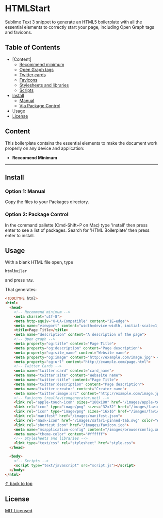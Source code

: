 # HTMLStart

Sublime Text 3 snippet to generate an HTML5 boilerplate with all the essential elements to correctly start your page, including Open Graph tags and favicons.

## Table of Contents

- [Content]
  - [Recommend minimum](#reccomend-minimum)
  - [Open Graph tags](#open-graph-tags)
  - [Twitter cards](#twitter-cards)
  - [Favicons](#favicons)
  - [Stylesheets and libraries](#stylesheets-and-libraries)
  - [Scripts](#scripts)
- [Install](#install)
  - [Manual](#manual)
  - [Via Package Control](#via-package-control)
- [Usage](#usage)
- [License](#license)

## Content

This boilerplate contains the essential elements to make the document work properly on any device and application:

- **Reccomend Minimum**


---

## Install

### Option 1: Manual

Copy the files to your Packages directory.

### Option 2: Package Control

In the command pallette (Cmd-Shift+P on Mac) type 'Install' then press enter to see a list of packages. Search for 'HTML Boilerplate' then press enter to install.

## Usage

With a blank HTML file open, type

    htmlboiler

and press `TAB`.

That generates:

```html
<!DOCTYPE html>
<html>
  <head>
    <!-- Recommend minimum -->
    <meta charset="utf-8">
    <meta http-equiv="X-UA-Compatible" content="IE=edge">
    <meta name="viewport" content="width=device-width, initial-scale=1, shrink-to-fit=no">
    <title>Page Title</title>
    <meta name="description" content="A description of the page">
    <!-- Open graph -->
    <meta property="og:title" content="Page Title">
    <meta property="og:description" content="Page description">
    <meta property="og:site_name" content="Website name">
    <meta property="og:image" content="http://example.com/image.jpg"> <!-- 1200x630 -->
    <meta property="og:url" content="http://example.com/page.html">
    <!-- Twitter Cards -->
    <meta name="twitter:card" content="card_name">
    <meta name="twitter:site" content="Webasite name">
    <meta name="twitter:title" content="Page Title">
    <meta name="twitter:description" content="Page description">
    <meta name="twitter:creator" content="Creator name">
    <meta name="twitter:image:src" content="http://example.com/image.jpg">
    <!-- Favicons (realfavicongenerator.net) -->
    <link rel="apple-touch-icon" sizes="180x180" href="/images/apple-touch-icon.png">
    <link rel="icon" type="image/png" sizes="32x32" href="/images/favicon-32x32.png">
    <link rel="icon" type="image/png" sizes="16x16" href="/images/favicon-16x16.png">
    <link rel="manifest" href="/images/manifest.json">
    <link rel="mask-icon" href="/images/safari-pinned-tab.svg" color="#5bbad5">
    <link rel="shortcut icon" href="/images/favicon.ico">
    <meta name="msapplication-config" content="/images/browserconfig.xml">
    <meta name="theme-color" content="#ffffff">
    <!-- Stylesheets and libraries -->
    <link type="text/css" rel="stylesheet" href="style.css">
  </head>

  <body>
    <!-- Scripts -->
    <script type="text/javascript" src="script.js"></script>
  </body>
</html>
```

[↑ back to top](#table-of-contents)

## License

[MIT Licensed](http://sloria.mit-license.org/).
